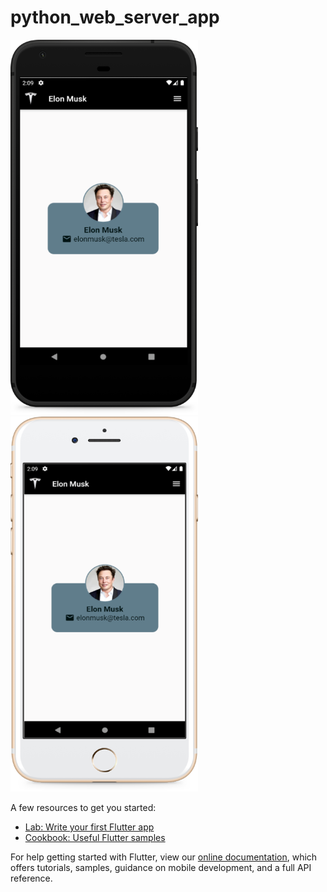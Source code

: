 # python_web_server_app

<p float = "center"> 
  <img src="/ss/Google Pixel Quite Black.png" height="600" width="300"  />
  <img src="/ss/iPhone 7 Plus Gold.png" height="600" width="300" />
</p>

A few resources to get you started:

- [Lab: Write your first Flutter app](https://flutter.dev/docs/get-started/codelab)
- [Cookbook: Useful Flutter samples](https://flutter.dev/docs/cookbook)

For help getting started with Flutter, view our
[online documentation](https://flutter.dev/docs), which offers tutorials,
samples, guidance on mobile development, and a full API reference.
